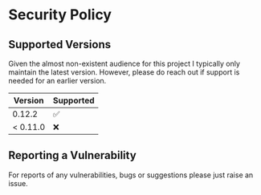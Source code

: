 # Security Policy

## Supported Versions

Given the almost non-existent audience for this project I typically only maintain the latest version. However, please do reach out if support is needed for an earlier version.

| Version  | Supported          |
|----------|--------------------|
| 0.12.2   | :white_check_mark: |
| < 0.11.0 | :x:                |

## Reporting a Vulnerability

For reports of any vulnerabilities, bugs or suggestions please just raise an issue.
